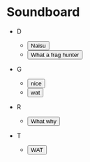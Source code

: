 # Soundboard

* D
  * <button onclick="myFunction('d-naisu')">Naisu</button>
  * <button onclick="myFunction('d-what-a-frag-hunter')">What a frag hunter</button> 
  
* G
  * <button onclick="myFunction('g-nice')">nice</button>
  * <button onclick="myFunction('g-wat')">wat</button>

* R
  * <button onclick="myFunction('r-why-behind')">What why</button>

* T
  * <button onclick="myFunction('tran-WAT')">WAT</button>

<script>
 function myFunction(name) {
  var audiofile = '/sounds/' + name + '.wav';
  var audio = new Audio(audiofile);
  audio.play();
 }
</script>
